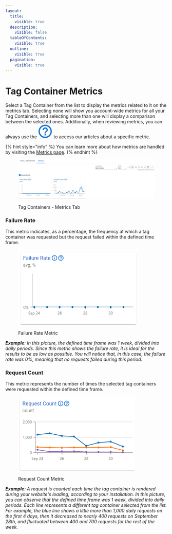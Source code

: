 ```yaml
---
layout:
  title:
    visible: true
  description:
    visible: false
  tableOfContents:
    visible: true
  outline:
    visible: true
  pagination:
    visible: true
---
```


# Tag Container Metrics

Select a Tag Container from the list to display the metrics related to it on the metrics tab. Selecting none will show you account-wide metrics for all your Tag Containers, and selecting more than one will display a comparison between the selected ones. Additionally, when reviewing metrics, you can always use the <img src="../../.gitbook/assets/image.png" alt="" data-size="line">  to access our articles about a specific metric.

{% hint style="info" %}
You can learn more about how metrics are handled by visiting the [Metrics page](../metrics.md).
{% endhint %}

<figure><img src="../../.gitbook/assets/Captura de tela 2024-12-10 082108.png" alt=""><figcaption><p>Tag Containers - Metrics Tab</p></figcaption></figure>

### Failure Rate

This metric indicates, as a percentage, the frequency at which a tag container was requested but the request failed within the defined time frame.

<div data-full-width="false"><figure><img src="../../.gitbook/assets/Failure Rate.png" alt=""><figcaption><p>Failure Rate Metric</p></figcaption></figure></div>

_**Example**: In this picture, the defined time frame was 1 week, divided into daily periods. Since this metric shows the failure rate, it is ideal for the results to be as low as possible. You will notice that, in this case, the failure rate was 0%, meaning that no requests failed during this period._

### Request Count

This metric represents the number of times the selected tag containers were requested within the defined time frame.

<div data-full-width="true"><figure><img src="../../.gitbook/assets/request count.png" alt=""><figcaption><p>Request Count Metric</p></figcaption></figure></div>

_**Example**: A request is counted each time the tag container is rendered during your website's loading, according to your installation. In this picture, you can observe that the defined time frame was 1 week, divided into daily periods. Each line represents a different tag container selected from the list. For example, the blue line shows a little more than 1,000 daily requests on the first 4 days, then it decreased to nearly 400 requests on September 28th, and fluctuated between 400 and 700 requests for the rest of the week._
